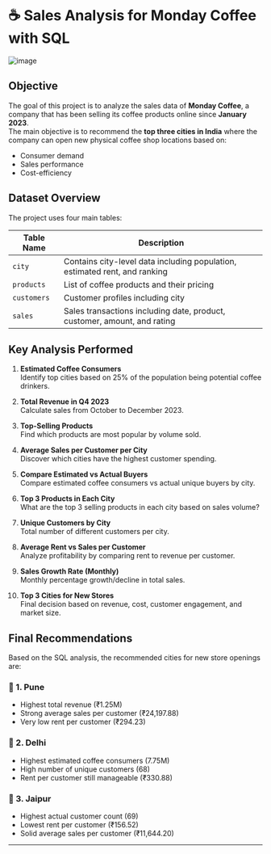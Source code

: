 # ☕ Sales Analysis for Monday Coffee with SQL
![image](https://github.com/user-attachments/assets/e5f113c4-c85c-4373-afaf-a646128206d6)


##  Objective
The goal of this project is to analyze the sales data of **Monday Coffee**, a company that has been selling its coffee products online since **January 2023**.  
The main objective is to recommend the **top three cities in India** where the company can open new physical coffee shop locations based on:
- Consumer demand
- Sales performance
- Cost-efficiency

## Dataset Overview

The project uses four main tables:

| Table Name | Description |
|------------|-------------|
| `city` | Contains city-level data including population, estimated rent, and ranking |
| `products` | List of coffee products and their pricing |
| `customers` | Customer profiles including city |
| `sales` | Sales transactions including date, product, customer, amount, and rating |


## Key Analysis Performed

1. **Estimated Coffee Consumers**  
   Identify top cities based on 25% of the population being potential coffee drinkers.

2. **Total Revenue in Q4 2023**  
   Calculate sales from October to December 2023.

3. **Top-Selling Products**  
   Find which products are most popular by volume sold.

4. **Average Sales per Customer per City**  
   Discover which cities have the highest customer spending.

5. **Compare Estimated vs Actual Buyers**  
   Compare estimated coffee consumers vs actual unique buyers by city.

6. **Top 3 Products in Each City**  
   What are the top 3 selling products in each city based on sales volume?

7. **Unique Customers by City**  
   Total number of different customers per city.

8. **Average Rent vs Sales per Customer**  
   Analyze profitability by comparing rent to revenue per customer.

9. **Sales Growth Rate (Monthly)**  
   Monthly percentage growth/decline in total sales.

10. **Top 3 Cities for New Stores**  
   Final decision based on revenue, cost, customer engagement, and market size.


## Final Recommendations

Based on the SQL analysis, the recommended cities for new store openings are:

### 📍 1. Pune
- Highest total revenue (₹1.25M)
- Strong average sales per customer (₹24,197.88)
- Very low rent per customer (₹294.23)

### 📍 2. Delhi
- Highest estimated coffee consumers (7.75M)
- High number of unique customers (68)
- Rent per customer still manageable (₹330.88)

### 📍 3. Jaipur
- Highest actual customer count (69)
- Lowest rent per customer (₹156.52)
- Solid average sales per customer (₹11,644.20)

---
